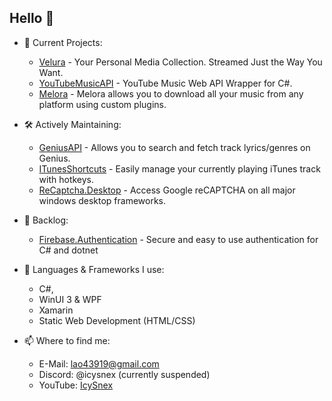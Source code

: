 ## Hello 👋

- 👀 Current Projects:
  - [Velura](https://github.com/IcySnex/Velura) -  Your Personal Media Collection. Streamed Just the Way You Want.
  - [YouTubeMusicAPI](https://github.com/IcySnex/YouTubeMusicAPI) - YouTube Music Web API Wrapper for C#.
  - [Melora](https://github.com/IcySnex/Melora) - Melora allows you to download all your music from any platform using custom plugins.
 
- 🛠️ Actively Maintaining:
  - [GeniusAPI](https://github.com/IcySnex/GeniusAPI) - Allows you to search and fetch track lyrics/genres on Genius.
  - [ITunesShortcuts](https://github.com/IcySnex/ITunesShortcuts) - Easily manage your currently playing iTunes track with hotkeys.
  - [ReCaptcha.Desktop](https://github.com/IcySnex/ReCaptcha.Desktop) - Access Google reCAPTCHA on all major windows desktop frameworks.
 
- 📝 Backlog:
  - [Firebase.Authentication](https://github.com/IcySnex/Firebase.Authentication) - Secure and easy to use authentication for C# and dotnet
  
  
- 🌱 Languages & Frameworks I use:
  - C#,
  - WinUI 3 & WPF
  - Xamarin
  - Static Web Development (HTML/CSS)
  
  
- 📫 Where to find me:
  - E-Mail: lao43919@gmail.com
  - Discord: @icysnex (currently suspended)
  - YouTube: [IcySnex](https://www.youtube.com/@IcySnex)

<!---
IcySnex/IcySnex is a ✨ special ✨ repository because its `README.md` (this file) appears on your GitHub profile.
You can click the Preview link to take a look at your changes.
--->
